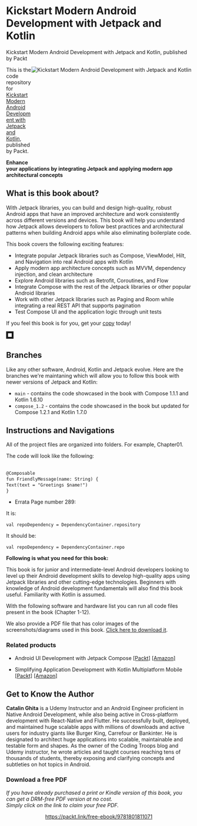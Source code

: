 


# Kickstart Modern Android Development with Jetpack and Kotlin	
Kickstart Modern Android Development with Jetpack and Kotlin, published by Packt

<a href="https://www.packtpub.com/product/kickstart-modern-android-development-with-jetpack-and-kotlin/9781801811071"><img src="https://static.packt-cdn.com/products/9781801811071/cover/smaller" alt="Kickstart Modern Android Development with Jetpack and Kotlin" height="256px" align="right"></a>

This is the code repository for [Kickstart Modern Android Development with Jetpack and Kotlin](https://www.packtpub.com/product/kickstart-modern-android-development-with-jetpack-and-kotlin/9781801811071), published by Packt.

**Enhance your applications by integrating Jetpack and applying modern app architectural concepts**

## What is this book about?
With Jetpack libraries, you can build and design high-quality, robust Android apps that have an improved architecture and work consistently across different versions and devices. This book will help you understand how Jetpack allows developers to follow best practices and architectural patterns when building Android apps while also eliminating boilerplate code.

This book covers the following exciting features:

* Integrate popular Jetpack libraries such as Compose, ViewModel, Hilt, and Navigation into real Android apps with Kotlin
* Apply modern app architecture concepts such as MVVM, dependency injection, and clean architecture
* Explore Android libraries such as Retrofit, Coroutines, and Flow
* Integrate Compose with the rest of the Jetpack libraries or other popular Android libraries
* Work with other Jetpack libraries such as Paging and Room while integrating a real REST API that supports pagination
* Test Compose UI and the application logic through unit tests

If you feel this book is for you, get your [copy](https://www.amazon.com/dp/1801811075) today!

<a href="https://www.packtpub.com/?utm_source=github&utm_medium=banner&utm_campaign=GitHubBanner"><img src="https://raw.githubusercontent.com/PacktPublishing/GitHub/master/GitHub.png" 
alt="https://www.packtpub.com/" border="5" /></a>

## Branches
Like any other software, Android, Kotlin and Jetpack evolve. Here are the branches we're maintaning which will allow you to follow this book with newer versions of Jetpack and Kotlin:
- `main` - contains the code showcased in the book with Compose 1.1.1 and Kotlin 1.6.10
- `compose_1.2` - contains the code showcased in the book but updated for Compose 1.2.1 and Kotlin 1.7.0

## Instructions and Navigations
All of the project files are organized into folders. For example, Chapter01.

The code will look like the following:

```

@Composable
fun FriendlyMessage(name: String) {
Text(text = "Greetings $name!")
}

```

* Errata
Page number 289:

It is:
```
val repoDependency = DependencyContainer.repository
```
It should be:
```
val repoDependency = DependencyContainer.repo
```

**Following is what you need for this book:**

This book is for junior and intermediate-level Android developers looking to level up their Android development skills to develop high-quality apps using Jetpack libraries and other cutting-edge technologies. Beginners with knowledge of Android development fundamentals will also find this book useful. Familiarity with Kotlin is assumed.	

With the following software and hardware list you can run all code files present in the book (Chapter 1-12).

We also provide a PDF file that has color images of the screenshots/diagrams used in this book. [Click here to download it](https://static.packt-cdn.com/downloads/9781801811071_ColorImages.pdf).

### Related products <Other books you may enjoy>
* Android UI Development with Jetpack Compose [[Packt]](https://www.packtpub.com/product/android-ui-development-with-jetpack-compose/9781801812160) [[Amazon]](https://www.amazon.com/Android-Development-Jetpack-Compose-declarative/dp/1801812160)

* Simplifying Application Development with Kotlin Multiplatform Mobile [[Packt]](https://www.packtpub.com/product/simplifying-application-development-with-kotlin-multiplatform-mobile/9781801812580) [[Amazon]](https://www.amazon.com/Simplifying-Application-Development-Kotlin-Multiplatform/dp/1801812586)

## Get to Know the Author
**Catalin Ghita** is a Udemy Instructor and an Android Engineer proficient in Native Android Development, while also being active in Cross-platform development with React-Native and Flutter. He successfully built, deployed, and maintained huge scalable apps with millions of downloads and active users for industry giants like Burger King, Carrefour or Bankinter. He is designated to architect huge applications into scalable, maintainable and testable form and shapes. As the owner of the Coding Troops blog and Udemy instructor, he wrote articles and taught courses reaching tens of thousands of students, thereby exposing and clarifying concepts and subtleties on hot topics in Android.



### Download a free PDF

 <i>If you have already purchased a print or Kindle version of this book, you can get a DRM-free PDF version at no cost.<br>Simply click on the link to claim your free PDF.</i>
<p align="center"> <a href="https://packt.link/free-ebook/9781801811071">https://packt.link/free-ebook/9781801811071 </a> </p>
